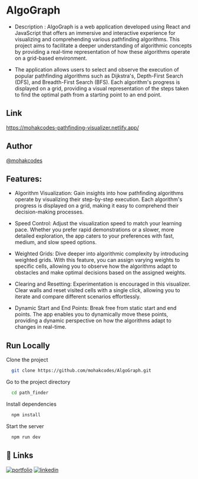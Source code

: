 
# AlgoGraph

- Description : AlgoGraph is a web application developed using React and JavaScript that offers an immersive and interactive experience for visualizing and comprehending various pathfinding algorithms. This project aims to facilitate a deeper understanding of algorithmic concepts by providing a real-time representation of how these algorithms operate on a grid-based environment.

- The application allows users to select and observe the execution of popular pathfinding algorithms such as Dijkstra's, Depth-First Search (DFS), and Breadth-First Search (BFS). Each algorithm's progress is displayed on a grid, providing a visual representation of the steps taken to find the optimal path from a starting point to an end point.
## Link
https://mohakcodes-pathfinding-visualizer.netlify.app/
## Author

[@mohakcodes](https://www.github.com/mohakcodes)


## Features:

- Algorithm Visualization: Gain insights into how pathfinding algorithms operate by visualizing their step-by-step execution. Each algorithm's progress is displayed on a grid, making it easy to comprehend their decision-making processes.

- Speed Control: Adjust the visualization speed to match your learning pace. Whether you prefer rapid demonstrations or a slower, more detailed exploration, the app caters to your preferences with fast, medium, and slow speed options.

- Weighted Grids: Dive deeper into algorithmic complexity by introducing weighted grids. With this feature, you can assign varying weights to specific cells, allowing you to observe how the algorithms adapt to obstacles and make optimal decisions based on the assigned weights.

- Clearing and Resetting: Experimentation is encouraged in this visualizer. Clear walls and reset visited cells with a single click, allowing you to iterate and compare different scenarios effortlessly.

- Dynamic Start and End Points: Break free from static start and end points. The app enables you to dynamically move these points, providing a dynamic perspective on how the algorithms adapt to changes in real-time.
## Run Locally

Clone the project

```bash
  git clone https://github.com/mohakcodes/AlgoGraph.git
```

Go to the project directory

```bash
  cd path_finder
```

Install dependencies

```bash
  npm install
```

Start the server

```bash
  npm run dev
```


## 🔗 Links
[![portfolio](https://img.shields.io/badge/my_portfolio-000?style=for-the-badge&logo=ko-fi&logoColor=white)](https://mohakcodes.github.io/Portfolio-By-Three.JS/)
[![linkedin](https://img.shields.io/badge/linkedin-0A66C2?style=for-the-badge&logo=linkedin&logoColor=white)](https://www.linkedin.com/in/mohak-chauhan/)

